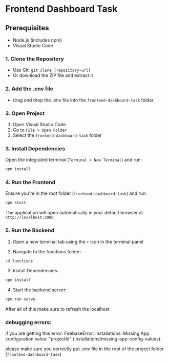 # Frontend Dashboard Task

## Prerequisites
- Node.js (includes npm)
- Visual Studio Code

### 1. Clone the Repository
- Use Git: `git clone [repository-url]`
- Or download the ZIP file and extract it

### 2. Add the .env file
- drag and drop the .env file into the `frontend-dashboard-task` folder

### 3. Open Project
1. Open Visual Studio Code
2. Go to `File > Open Folder`
3. Select the `frontend-dashboard-task` folder

### 3. Install Dependencies
Open the integrated terminal (`Terminal > New Terminal`) and run:
```bash
npm install
```

### 4. Run the Frontend
Ensure you're in the root folder (`frontend-dashboard-task`) and run:
```bash
npm start
```
The application will open automatically in your default browser at `http://localhost:3000`


### 5. Run the Backend
1. Open a new terminal tab using the `+` icon in the terminal panel

2. Navigate to the functions folder:
```bash
cd functions
```

3.  Install Dependencies:
```bash
npm install
```

4. Start the backend server:
```bash
npm run serve
```

After all of this make sure to refresh the localhost

### debugging errors:
if you are getting this error:
FirebaseError: Installations: Missing App configuration value: "projectId" (installations/missing-app-config-values).

please make sure you correctly put .env file in the root of the project folder (`frontend-dashboard-task`)
